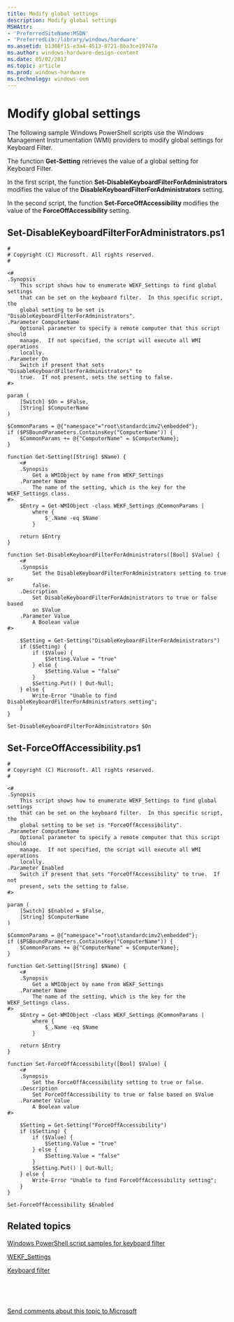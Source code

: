 ```yaml
---
title: Modify global settings
description: Modify global settings
MSHAttr:
- 'PreferredSiteName:MSDN'
- 'PreferredLib:/library/windows/hardware'
ms.assetid: b1388f15-e3a4-4513-8721-8ba3ce19747a
ms.author: windows-hardware-design-content
ms.date: 05/02/2017
ms.topic: article
ms.prod: windows-hardware
ms.technology: windows-oem
---
```


# Modify global settings


The following sample Windows PowerShell scripts use the Windows Management Instrumentation (WMI) providers to modify global settings for Keyboard Filter.

The function **Get-Setting** retrieves the value of a global setting for Keyboard Filter.

In the first script, the function **Set-DisableKeyboardFilterForAdministrators** modifies the value of the **DisableKeyboardFilterForAdministrators** setting.

In the second script, the function **Set-ForceOffAccessibility** modifies the value of the **ForceOffAccessibility** setting.

## Set-DisableKeyboardFilterForAdministrators.ps1


``` syntax
#
# Copyright (C) Microsoft. All rights reserved.
#

<#
.Synopsis
    This script shows how to enumerate WEKF_Settings to find global settings
    that can be set on the keyboard filter.  In this specific script, the
    global setting to be set is "DisableKeyboardFilterForAdministrators".
.Parameter ComputerName
    Optional parameter to specify a remote computer that this script should
    manage.  If not specified, the script will execute all WMI operations
    locally.
.Parameter On
    Switch if present that sets "DisableKeyboardFilterForAdministrators" to
    true.  If not present, sets the setting to false.
#>

param (
    [Switch] $On = $False,
    [String] $ComputerName
)

$CommonParams = @{"namespace"="root\standardcimv2\embedded"};
if ($PSBoundParameters.ContainsKey("ComputerName")) {
    $CommonParams += @{"ComputerName" = $ComputerName};
}

function Get-Setting([String] $Name) {
    <#
    .Synopsis
        Get a WMIObject by name from WEKF_Settings
    .Parameter Name
        The name of the setting, which is the key for the WEKF_Settings class.
#>
    $Entry = Get-WMIObject -class WEKF_Settings @CommonParams |
        where {
            $_.Name -eq $Name
        }

    return $Entry
}

function Set-DisableKeyboardFilterForAdministrators([Bool] $Value) {
    <#
    .Synopsis
        Set the DisableKeyboardFilterForAdministrators setting to true or
        false.
    .Description
        Set DisableKeyboardFilterForAdministrators to true or false based
        on $Value
    .Parameter Value
        A Boolean value
#>

    $Setting = Get-Setting("DisableKeyboardFilterForAdministrators")
    if ($Setting) {
        if ($Value) {
            $Setting.Value = "true" 
        } else {
            $Setting.Value = "false"
        }
        $Setting.Put() | Out-Null;
    } else {
        Write-Error "Unable to find DisableKeyboardFilterForAdministrators setting";
    }
}

Set-DisableKeyboardFilterForAdministrators $On
```

## Set-ForceOffAccessibility.ps1


``` syntax
#
# Copyright (C) Microsoft. All rights reserved.
#

<#
.Synopsis
    This script shows how to enumerate WEKF_Settings to find global settings
    that can be set on the keyboard filter.  In this specific script, the
    global setting to be set is "ForceOffAccessibility".
.Parameter ComputerName
    Optional parameter to specify a remote computer that this script should
    manage.  If not specified, the script will execute all WMI operations
    locally.
.Parameter Enabled
    Switch if present that sets "ForceOffAccessibility" to true.  If not
    present, sets the setting to false.
#>

param (
    [Switch] $Enabled = $False,
    [String] $ComputerName
)

$CommonParams = @{"namespace"="root\standardcimv2\embedded"};
if ($PSBoundParameters.ContainsKey("ComputerName")) {
    $CommonParams += @{"ComputerName" = $ComputerName};
}

function Get-Setting([String] $Name) {
    <#
    .Synopsis
        Get a WMIObject by name from WEKF_Settings
    .Parameter Name
        The name of the setting, which is the key for the WEKF_Settings class.
#>
    $Entry = Get-WMIObject -class WEKF_Settings @CommonParams |
        where {
            $_.Name -eq $Name
        }

    return $Entry
}

function Set-ForceOffAccessibility([Bool] $Value) {
    <#
    .Synopsis
        Set the ForceOffAccessibility setting to true or false.
    .Description
        Set ForceOffAccessibility to true or false based on $Value
    .Parameter Value
        A Boolean value
#>

    $Setting = Get-Setting("ForceOffAccessibility")
    if ($Setting) {
        if ($Value) {
            $Setting.Value = "true" 
        } else {
            $Setting.Value = "false"
        }
        $Setting.Put() | Out-Null;
    } else {
        Write-Error "Unable to find ForceOffAccessibility setting";
    }
}

Set-ForceOffAccessibility $Enabled
```

## Related topics


[Windows PowerShell script samples for keyboard filter](keyboardfilter-powershell-script-samples.md)

[WEKF\_Settings](wekf-settings.md)

[Keyboard filter](keyboardfilter.md)

 

 

[Send comments about this topic to Microsoft](mailto:wsddocfb@microsoft.com?subject=Documentation%20feedback%20%5Bp_enterprise_customizations\p_enterprise_customizations%5D:%20Modify%20global%20settings%20%20RELEASE:%20%2810/17/2016%29&body=%0A%0APRIVACY%20STATEMENT%0A%0AWe%20use%20your%20feedback%20to%20improve%20the%20documentation.%20We%20don't%20use%20your%20email%20address%20for%20any%20other%20purpose,%20and%20we'll%20remove%20your%20email%20address%20from%20our%20system%20after%20the%20issue%20that%20you're%20reporting%20is%20fixed.%20While%20we're%20working%20to%20fix%20this%20issue,%20we%20might%20send%20you%20an%20email%20message%20to%20ask%20for%20more%20info.%20Later,%20we%20might%20also%20send%20you%20an%20email%20message%20to%20let%20you%20know%20that%20we've%20addressed%20your%20feedback.%0A%0AFor%20more%20info%20about%20Microsoft's%20privacy%20policy,%20see%20http://privacy.microsoft.com/en-us/default.aspx. "Send comments about this topic to Microsoft")





